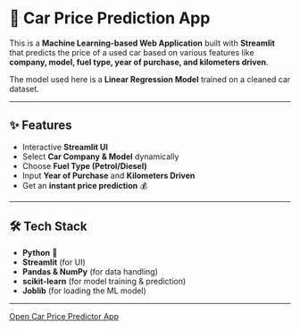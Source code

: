 # 🚗 Car Price Prediction App  

This is a **Machine Learning-based Web Application** built with **Streamlit** that predicts the price of a used car based on various features like **company, model, fuel type, year of purchase, and kilometers driven**.  

The model used here is a **Linear Regression Model** trained on a cleaned car dataset.  

---

## ✨ Features  
- Interactive **Streamlit UI**  
- Select **Car Company & Model** dynamically  
- Choose **Fuel Type (Petrol/Diesel)**  
- Input **Year of Purchase** and **Kilometers Driven**  
- Get an **instant price prediction** 💰  

---

## 🛠️ Tech Stack  
- **Python** 🐍  
- **Streamlit** (for UI)  
- **Pandas & NumPy** (for data handling)  
- **scikit-learn** (for model training & prediction)  
- **Joblib** (for loading the ML model)  

---
[Open Car Price Predictor App]([https://mkg6573-ipl-ipl-0fd6uy.streamlit.app/](https://car-price-predictor-ggukny5bcugkfe27rp9ezx.streamlit.app/))
